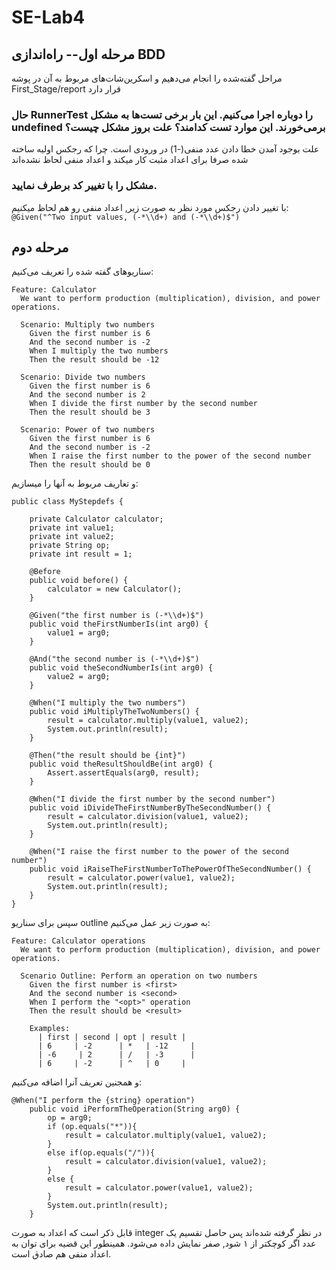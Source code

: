 # SE-Lab4
## مرحله اول-- راه‌اندازی BDD 
مراحل گفته‌شده را انجام می‌دهیم و اسکرین‌شات‌های مربوط به آن در پوشه First_Stage/report قرار دارد

### حال RunnerTest را دوباره اجرا می‌کنیم. این بار برخی تست‌ها به مشکل undefined برمی‌خورند. این موارد تست کدامند؟ علت بروز مشکل چیست؟ 
 علت بوجود آمدن خطا دادن عدد منفی‌(-1) در ورودی است. چرا که رجکس اولیه ساخته شده صرفا برای اعداد مثبت کار میکند و اعداد منفی لحاظ نشده‌اند
### مشکل را با تغییر کد برطرف نمایید. 
با تغییر دادن رجکس مورد نظر به صورت زیر, اعداد منفی رو هم لحاظ میکنیم:  
`@Given("^Two input values, (-*\\d+) and (-*\\d+)$")`
## مرحله دوم  
سناریو‌های گفته شده را تعریف می‌کنیم:
``` 
Feature: Calculator
  We want to perform production (multiplication), division, and power operations.

  Scenario: Multiply two numbers
    Given the first number is 6
    And the second number is -2
    When I multiply the two numbers
    Then the result should be -12

  Scenario: Divide two numbers
    Given the first number is 6
    And the second number is 2
    When I divide the first number by the second number
    Then the result should be 3

  Scenario: Power of two numbers
    Given the first number is 6
    And the second number is -2
    When I raise the first number to the power of the second number
    Then the result should be 0 
```
و تعاریف مربوط به آنها را میسازیم:
``` 
public class MyStepdefs {

    private Calculator calculator;
    private int value1;
    private int value2;
    private String op;
    private int result = 1;

    @Before
    public void before() {
        calculator = new Calculator();
    }

    @Given("the first number is (-*\\d+)$")
    public void theFirstNumberIs(int arg0) {
        value1 = arg0;
    }

    @And("the second number is (-*\\d+)$")
    public void theSecondNumberIs(int arg0) {
        value2 = arg0;
    }

    @When("I multiply the two numbers")
    public void iMultiplyTheTwoNumbers() {
        result = calculator.multiply(value1, value2);
        System.out.println(result);
    }

    @Then("the result should be {int}")
    public void theResultShouldBe(int arg0) {
        Assert.assertEquals(arg0, result);
    }

    @When("I divide the first number by the second number")
    public void iDivideTheFirstNumberByTheSecondNumber() {
        result = calculator.division(value1, value2);
        System.out.println(result);
    }

    @When("I raise the first number to the power of the second number")
    public void iRaiseTheFirstNumberToThePowerOfTheSecondNumber() {
        result = calculator.power(value1, value2);
        System.out.println(result);
    }
}
```
سپس برای سناریو outline به صورت زیر عمل می‌کنیم:  
```
Feature: Calculator operations
  We want to perform production (multiplication), division, and power operations.

  Scenario Outline: Perform an operation on two numbers
    Given the first number is <first>
    And the second number is <second>
    When I perform the "<opt>" operation
    Then the result should be <result>

    Examples:
      | first | second | opt | result |
      | 6     | -2      | *   | -12     |
      | -6     | 2      | /   | -3      |
      | 6     | -2      | ^   | 0     |
```
و همجنین تعریف آنرا اضافه می‌کنیم:
```
@When("I perform the {string} operation")
    public void iPerformTheOperation(String arg0) {
        op = arg0;
        if (op.equals("*")){
            result = calculator.multiply(value1, value2);
        }
        else if(op.equals("/")){
            result = calculator.division(value1, value2);
        }
        else {
            result = calculator.power(value1, value2);
        }
        System.out.println(result);
    }
```
قابل ذکر است که اعداد به صورت integer در نظر گرفته شده‌اند پس حاصل تقسیم یک عدد اگر کوچکتر از ۱ شود, صفر نمایش داده می‌شود. همینطور این قضیه برای توان به اعداد منفی هم صادق است.
